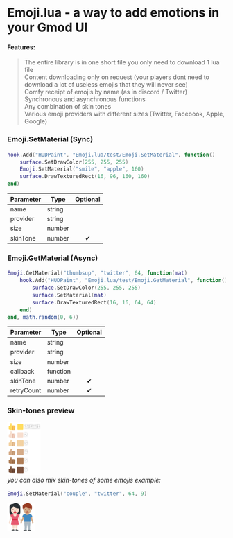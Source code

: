 # Emoji.lua - a way to add emotions in your Gmod UI

#### Features:
> The entire library is in one short file you only need to download 1 lua file   
> Content downloading only on request (your players dont need to download a lot of useless emojis that they will never see)  
> Comfy receipt of emojis by name (as in discord / Twitter)  
> Synchronous and asynchronous functions  
> Any combination of skin tones  
> Various emoji providers with different sizes (Twitter, Facebook, Apple, Google)

### Emoji.SetMaterial (Sync)

```lua
hook.Add("HUDPaint", "Emoji.lua/test/Emoji.SetMaterial", function()
	surface.SetDrawColor(255, 255, 255)
	Emoji.SetMaterial("smile", "apple", 160)
	surface.DrawTexturedRect(16, 96, 160, 160)
end)
```
| Parameter | Type | Optional |
|-|-|:-:|
| name | string |  |
| provider | string |  |
| size | number |  |
| skinTone | number | ✔ |


### Emoji.GetMaterial (Async)

```lua
Emoji.GetMaterial("thumbsup", "twitter", 64, function(mat)
    hook.Add("HUDPaint", "Emoji.lua/test/Emoji.GetMaterial", function()
        surface.SetDrawColor(255, 255, 255)
        surface.SetMaterial(mat)
        surface.DrawTexturedRect(16, 16, 64, 64)
    end)
end, math.random(0, 6))
```
| Parameter | Type | Optional |
|-|-|:-:|
| name | string |  |
| provider | string |  |
| size | number |  |
| callback | function |  |
| skinTone | number | ✔ |
| retryCount | number | ✔ |

### Skin-tones preview
![skin-tones Preview](https://raw.githubusercontent.com/Be1zebub/Emoji.lua/main/skinTonesPreview.png)  
*you can also mix skin-tones of some emojis*
*example:*
```lua
Emoji.SetMaterial("couple", "twitter", 64, 9)
```
![skin-tones mix preview](https://raw.githubusercontent.com/Be1zebub/Emoji.lua/main/emoji/twitter-64/1f469-1f3fb-200d-1f91d-200d-1f468-1f3fd.png)
